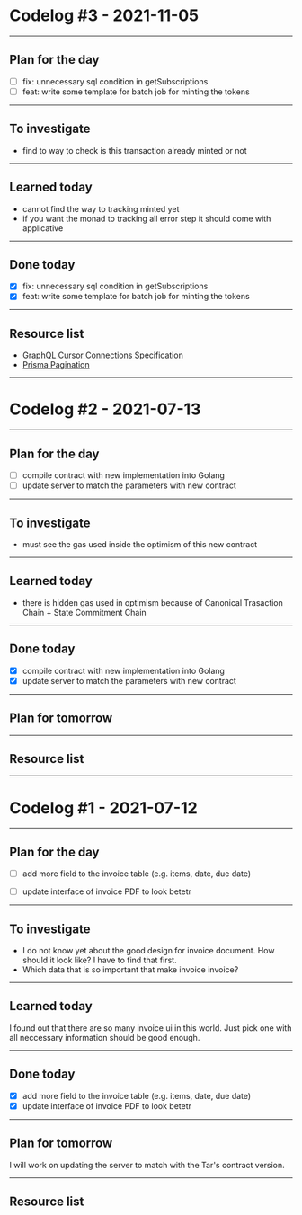 # Codelog #3 - 2021-11-05

-----

## Plan for the day
- [ ] fix: unnecessary sql condition in getSubscriptions
- [ ] feat: write some template for batch job for minting the tokens

-----

## To investigate
- find to way to check is this transaction already minted or not

-----

## Learned today
- cannot find the way to tracking minted yet
- if you want the monad to tracking all error step it should come with applicative

-----

## Done today
- [X] fix: unnecessary sql condition in getSubscriptions
- [X] feat: write some template for batch job for minting the tokens

-----

## Resource list
- [GraphQL Cursor Connections Specification](https://relay.dev/graphql/connections.htm)
- [Prisma Pagination](https://www.prisma.io/docs/concepts/components/prisma-client/pagination)

-----

# Codelog #2 - 2021-07-13

-----

## Plan for the day
- [ ] compile contract with new implementation into Golang
- [ ] update server to match the parameters with new contract

-----

## To investigate
- must see the gas used inside the optimism of this new contract

-----

## Learned today
- there is hidden gas used in optimism because of Canonical Trasaction Chain + State Commitment Chain

-----

## Done today
- [X] compile contract with new implementation into Golang
- [X] update server to match the parameters with new contract

-----

## Plan for tomorrow

-----

## Resource list

-----

# Codelog #1 - 2021-07-12

-----

## Plan for the day
- [ ] add more field to the invoice table (e.g. items, date, due date)
- [ ] update interface of invoice PDF to look betetr


-----

## To investigate
- I do not know yet about the good design for invoice document. How should it look like? I have to find that first.
- Which data that is so important that make invoice invoice?

-----

## Learned today
I found out that there are so many invoice ui in this world. Just pick one with all neccessary information should be good enough.

-----

## Done today
- [X] add more field to the invoice table (e.g. items, date, due date)
- [X] update interface of invoice PDF to look betetr

-----

## Plan for tomorrow
I will work on updating the server to match with the Tar's contract version.

-----

## Resource list
